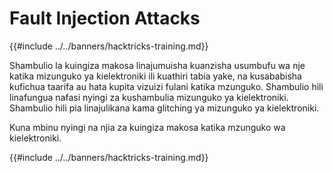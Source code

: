 # Fault Injection Attacks

{{#include ../../banners/hacktricks-training.md}}

Shambulio la kuingiza makosa linajumuisha kuanzisha usumbufu wa nje katika mizunguko ya kielektroniki ili kuathiri tabia yake, na kusababisha kufichua taarifa au hata kupita vizuizi fulani katika mzunguko. Shambulio hili linafungua nafasi nyingi za kushambulia mizunguko ya kielektroniki. Shambulio hili pia linajulikana kama glitching ya mizunguko ya kielektroniki.

Kuna mbinu nyingi na njia za kuingiza makosa katika mzunguko wa kielektroniki.

{{#include ../../banners/hacktricks-training.md}}
